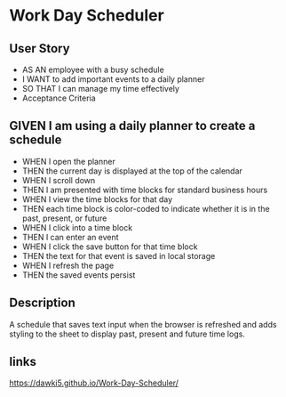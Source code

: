# Work Day Scheduler

## User Story

* AS AN employee with a busy schedule
* I WANT to add important events to a daily planner
* SO THAT I can manage my time effectively
* Acceptance Criteria

## GIVEN I am using a daily planner to create a schedule

* WHEN I open the planner
* THEN the current day is displayed at the top of the calendar
* WHEN I scroll down
* THEN I am presented with time blocks for standard business hours
* WHEN I view the time blocks for that day
* THEN each time block is color-coded to indicate whether it is in the past, present, or future
* WHEN I click into a time block
* THEN I can enter an event
* WHEN I click the save button for that time block
* THEN the text for that event is saved in local storage
* WHEN I refresh the page
* THEN the saved events persist

## Description

A schedule that saves text input when the browser is refreshed and adds styling to the sheet to display past, present and future time logs.

## links

https://dawki5.github.io/Work-Day-Scheduler/